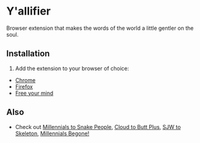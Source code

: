 # Y'allifier

Browser extension that makes the words of the world a little gentler on the soul.


## Installation

1. Add the extension to your browser of choice: 
  - [Chrome](https://chrome.google.com/webstore/detail/yallifier/aicapddnpcanaijnigmldonmponhbgeb)
  - [Firefox](https://addons.mozilla.org/en-US/firefox/addon/y-allifier/)
- [Free your mind](https://www.google.com/search?q=%22You%20guys%22)


## Also
- Check out [Millennials to Snake People](https://chrome.google.com/webstore/detail/millennials-to-snake-peop/jhkibealmjkbkafogihpeidfcgnigmlf?hl=en-US), [Cloud to Butt Plus](https://chrome.google.com/webstore/detail/cloud-to-butt-plus/apmlngnhgbnjpajelfkmabhkfapgnoai?hl=en), [SJW to Skeleton](https://chrome.google.com/webstore/detail/sjw-to-skeleton/kckodmjikeoncekpplppkkcjolofmacc?hl=en), [Millennials Begone!](https://chrome.google.com/webstore/detail/millennials-begone/dlgjecnejicmpdknhangcbeahbgipolf?hl=en)

